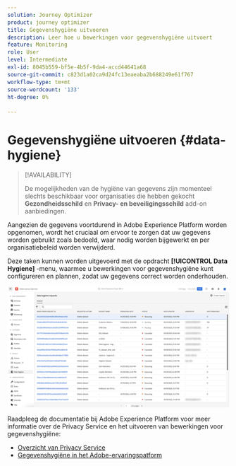 ```yaml
---
solution: Journey Optimizer
product: journey optimizer
title: Gegevenshygiëne uitvoeren
description: Leer hoe u bewerkingen voor gegevenshygiëne uitvoert
feature: Monitoring
role: User
level: Intermediate
exl-id: 8045b559-bf5e-4b5f-9da4-accd44641a68
source-git-commit: c823d1a02ca9d24fc13eaeaba2b688249e61f767
workflow-type: tm+mt
source-wordcount: '133'
ht-degree: 0%

---
```


# Gegevenshygiëne uitvoeren {#data-hygiene}

>[!AVAILABILITY]
>
>De mogelijkheden van de hygiëne van gegevens zijn momenteel slechts beschikbaar voor organisaties die hebben gekocht **Gezondheidsschild** en **Privacy- en beveiligingsschild** add-on aanbiedingen.


Aangezien de gegevens voortdurend in Adobe Experience Platform worden opgenomen, wordt het cruciaal om ervoor te zorgen dat uw gegevens worden gebruikt zoals bedoeld, waar nodig worden bijgewerkt en per organisatiebeleid worden verwijderd.

Deze taken kunnen worden uitgevoerd met de opdracht **[!UICONTROL Data Hygiene]** -menu, waarmee u bewerkingen voor gegevenshygiëne kunt configureren en plannen, zodat uw gegevens correct worden onderhouden.

![](assets/data-hygiene.png)

Raadpleeg de documentatie bij Adobe Experience Platform voor meer informatie over de Privacy Service en het uitvoeren van bewerkingen voor gegevenshygiëne:

* [Overzicht van Privacy Service](https://experienceleague.adobe.com/docs/experience-platform/privacy/home.html)
* [Gegevenshygiëne in het Adobe-ervaringspatform](https://experienceleague.adobe.com/docs/experience-platform/hygiene/home.html?lang=en)
